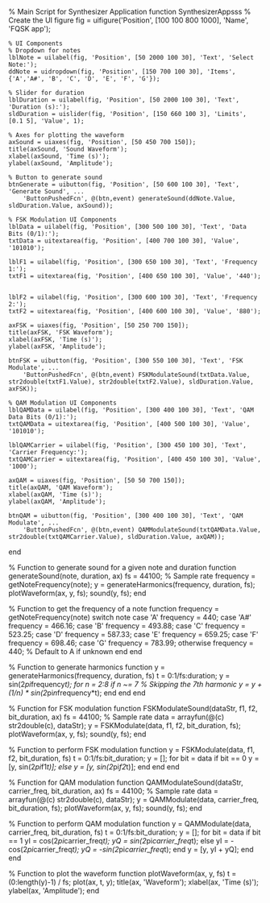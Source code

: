 % Main Script for Synthesizer Application
function SynthesizerAppsss
    % Create the UI figure
    fig = uifigure('Position', [100 100 800 1000], 'Name', 'FQSK app');

    % UI Components
    % Dropdown for notes
    lblNote = uilabel(fig, 'Position', [50 2000 100 30], 'Text', 'Select Note:');
    ddNote = uidropdown(fig, 'Position', [150 700 100 30], 'Items', {'A','A#', 'B', 'C', 'D', 'E', 'F', 'G'});

    % Slider for duration
    lblDuration = uilabel(fig, 'Position', [50 2000 100 30], 'Text', 'Duration (s):');
    sldDuration = uislider(fig, 'Position', [150 660 100 3], 'Limits', [0.1 5], 'Value', 1);

    % Axes for plotting the waveform
    axSound = uiaxes(fig, 'Position', [50 450 700 150]);
    title(axSound, 'Sound Waveform');
    xlabel(axSound, 'Time (s)');
    ylabel(axSound, 'Amplitude');

    % Button to generate sound
    btnGenerate = uibutton(fig, 'Position', [50 600 100 30], 'Text', 'Generate Sound', ...
        'ButtonPushedFcn', @(btn,event) generateSound(ddNote.Value, sldDuration.Value, axSound));

    % FSK Modulation UI Components
    lblData = uilabel(fig, 'Position', [300 500 100 30], 'Text', 'Data Bits (0/1):');
    txtData = uitextarea(fig, 'Position', [400 700 100 30], 'Value', '101010');
    
    lblF1 = uilabel(fig, 'Position', [300 650 100 30], 'Text', 'Frequency 1:');
    txtF1 = uitextarea(fig, 'Position', [400 650 100 30], 'Value', '440');
    

    lblF2 = uilabel(fig, 'Position', [300 600 100 30], 'Text', 'Frequency 2:');
    txtF2 = uitextarea(fig, 'Position', [400 600 100 30], 'Value', '880');
    
    axFSK = uiaxes(fig, 'Position', [50 250 700 150]);
    title(axFSK, 'FSK Waveform');
    xlabel(axFSK, 'Time (s)');
    ylabel(axFSK, 'Amplitude');
    
    btnFSK = uibutton(fig, 'Position', [300 550 100 30], 'Text', 'FSK Modulate', ...
        'ButtonPushedFcn', @(btn,event) FSKModulateSound(txtData.Value, str2double(txtF1.Value), str2double(txtF2.Value), sldDuration.Value, axFSK));

    % QAM Modulation UI Components
    lblQAMData = uilabel(fig, 'Position', [300 400 100 30], 'Text', 'QAM Data Bits (0/1):');
    txtQAMData = uitextarea(fig, 'Position', [400 500 100 30], 'Value', '101010');
    
    lblQAMCarrier = uilabel(fig, 'Position', [300 450 100 30], 'Text', 'Carrier Frequency:');
    txtQAMCarrier = uitextarea(fig, 'Position', [400 450 100 30], 'Value', '1000');
    
    axQAM = uiaxes(fig, 'Position', [50 50 700 150]);
    title(axQAM, 'QAM Waveform');
    xlabel(axQAM, 'Time (s)');
    ylabel(axQAM, 'Amplitude');
    
    btnQAM = uibutton(fig, 'Position', [300 400 100 30], 'Text', 'QAM Modulate', ...
        'ButtonPushedFcn', @(btn,event) QAMModulateSound(txtQAMData.Value, str2double(txtQAMCarrier.Value), sldDuration.Value, axQAM));
end

% Function to generate sound for a given note and duration
function generateSound(note, duration, ax)
    fs = 44100; % Sample rate
    frequency = getNoteFrequency(note);
    y = generateHarmonics(frequency, duration, fs);
    plotWaveform(ax, y, fs);
    sound(y, fs);
end

% Function to get the frequency of a note
function frequency = getNoteFrequency(note)
    switch note
        case 'A'
            frequency = 440;
        case 'A#'
            frequency = 466.16;
        case 'B'
            frequency = 493.88;
        case 'C'
            frequency = 523.25;
        case 'D'
            frequency = 587.33;
        case 'E'
            frequency = 659.25;
        case 'F'
            frequency = 698.46;
        case 'G'
            frequency = 783.99;
        otherwise
            frequency = 440; % Default to A if unknown
    end
end

% Function to generate harmonics
function y = generateHarmonics(frequency, duration, fs)
    t = 0:1/fs:duration;
    y = sin(2*pi*frequency*t);
    for n = 2:8
        if n ~= 7 % Skipping the 7th harmonic
            y = y + (1/n) * sin(2*pi*n*frequency*t);
        end
    end
end

% Function for FSK modulation
function FSKModulateSound(dataStr, f1, f2, bit_duration, ax)
    fs = 44100; % Sample rate
    data = arrayfun(@(c) str2double(c), dataStr);
    y = FSKModulate(data, f1, f2, bit_duration, fs);
    plotWaveform(ax, y, fs);
    sound(y, fs);
end

% Function to perform FSK modulation
function y = FSKModulate(data, f1, f2, bit_duration, fs)
    t = 0:1/fs:bit_duration;
    y = [];
    for bit = data
        if bit == 0
            y = [y, sin(2*pi*f1*t)];
        else
            y = [y, sin(2*pi*f2*t)];
        end
    end
end

% Function for QAM modulation
function QAMModulateSound(dataStr, carrier_freq, bit_duration, ax)
    fs = 44100; % Sample rate
    data = arrayfun(@(c) str2double(c), dataStr);
    y = QAMModulate(data, carrier_freq, bit_duration, fs);
    plotWaveform(ax, y, fs);
    sound(y, fs);
end

% Function to perform QAM modulation
function y = QAMModulate(data, carrier_freq, bit_duration, fs)
    t = 0:1/fs:bit_duration;
    y = [];
    for bit = data
        if bit == 1
            yI = cos(2*pi*carrier_freq*t);
            yQ = sin(2*pi*carrier_freq*t);
        else
            yI = -cos(2*pi*carrier_freq*t);
            yQ = -sin(2*pi*carrier_freq*t);
        end
        y = [y, yI + yQ];
    end
end

% Function to plot the waveform
function plotWaveform(ax, y, fs)
    t = (0:length(y)-1) / fs;
    plot(ax, t, y);
    title(ax, 'Waveform');
    xlabel(ax, 'Time (s)');
    ylabel(ax, 'Amplitude');
end
